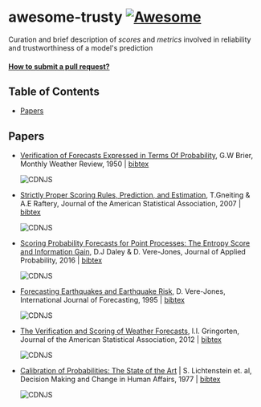 # awesome-trusty [![Awesome](https://cdn.rawgit.com/sindresorhus/awesome/d7305f38d29fed78fa85652e3a63e154dd8e8829/media/badge.svg)](https://github.com/sindresorhus/awesome)
Curation and brief description of *scores* and *metrics* involved in reliability and trustworthiness of a model's prediction

#### [How to submit a pull request?]()

## Table of Contents
- [Papers](#papers)

## Papers

- [Verification of Forecasts Expressed in Terms Of Probability](https://journals.ametsoc.org/downloadpdf/journals/mwre/78/1/1520-0493_1950_078_0001_vofeit_2_0_co_2.pdf), G.W Brier, Monthly Weather Review, 1950 | [bibtex]() 
  
  ![CDNJS](https://img.shields.io/badge/domain-weather-9cf?style=flat-square)

- [Strictly Proper Scoring Rules, Prediction, and Estimation](https://www.tandfonline.com/doi/pdf/10.1198/016214506000001437?needAccess=true), T.Gneiting & A.E Raftery, Journal of the American Statistical Association, 2007 | [bibtex]()
  
  ![CDNJS](https://img.shields.io/badge/domain-weather-9cf?style=flat-square)
  
- [Scoring Probability Forecasts for Point Processes: The Entropy Score and Information Gain](https://www.cambridge.org/core/journals/journal-of-applied-probability/article/abs/scoring-probability-forecasts-for-point-processes-the-entropy-score-and-information-gain/6212934E1E1EFEF405E7C25C15A488E3#access-block), D.J Daley & D. Vere-Jones,  Journal of Applied Probability, 2016 | [bibtex]()
  
  ![CDNJS](https://img.shields.io/badge/domain-stats-B47AF2?style=flat-square)
 
- [Forecasting Earthquakes and Earthquake Risk](http://citeseerx.ist.psu.edu/viewdoc/download?doi=10.1.1.539.1974&rep=rep1&type=pdf), D. Vere-Jones, International Journal of Forecasting, 1995 | [bibtex]()

  ![CDNJS](https://img.shields.io/badge/domain-earth-EBA763?style=flat-square)  
  
- [The Verification and Scoring of Weather Forecasts](https://www.tandfonline.com/doi/abs/10.1080/01621459.1951.10500788), I.I. Gringorten,  Journal of the American Statistical Association, 2012 | [bibtex]()

  ![CDNJS](https://img.shields.io/badge/domain-stats-B47AF2?style=flat-square)
  
- [Calibration of Probabilities: The State of the Art](https://link.springer.com/chapter/10.1007/978-94-010-1276-8_19) | S. Lichtenstein et. al, Decision Making and Change in Human Affairs, 1977 | [bibtex]()

  ![CDNJS](https://img.shields.io/badge/domain-weather-9cf?style=flat-square)
